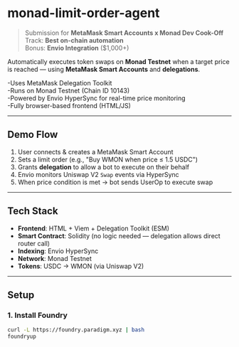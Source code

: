 # monad-limit-order-agent

> Submission for **MetaMask Smart Accounts x Monad Dev Cook-Off**  
> Track: **Best on-chain automation**  
> Bonus: **Envio Integration** ($1,000+)

Automatically executes token swaps on **Monad Testnet** when a target price is reached — using **MetaMask Smart Accounts** and **delegations**.

-Uses MetaMask Delegation Toolkit  
-Runs on Monad Testnet (Chain ID 10143)  
-Powered by Envio HyperSync for real-time price monitoring  
-Fully browser-based frontend (HTML/JS)

---

## Demo Flow

1. User connects & creates a MetaMask Smart Account
2. Sets a limit order (e.g., "Buy WMON when price ≤ 1.5 USDC")
3. Grants **delegation** to allow a bot to execute on their behalf
4. Envio monitors Uniswap V2 `Swap` events via HyperSync
5. When price condition is met → bot sends UserOp to execute swap

---

## Tech Stack

- **Frontend**: HTML + Viem + Delegation Toolkit (ESM)
- **Smart Contract**: Solidity (no logic needed — delegation allows direct router call)
- **Indexing**: Envio HyperSync
- **Network**: Monad Testnet
- **Tokens**: USDC → WMON (via Uniswap V2)

---

## Setup

### 1. Install Foundry

```bash
curl -L https://foundry.paradigm.xyz | bash
foundryup
